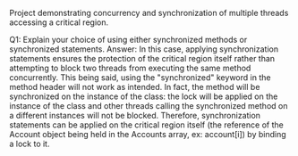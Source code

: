 Project demonstrating concurrency and synchronization of multiple threads accessing a critical region.

Q1: Explain your choice of using either synchronized methods or synchronized statements. 
Answer: In this case, applying synchronization statements ensures the protection of the critical region itself rather than attempting to block two threads from executing the same method concurrently. 
This being said, using the "synchronized" keyword in the method header will not work as intended. In fact, the method will be synchronized on the instance of the class: the lock will be applied on the instance of the class and other threads calling the synchronized method on a different instances will not be blocked.
Therefore, synchronization statements can be applied on the critical region itself (the reference of the Account object being held in the Accounts array, ex: account[i]) by binding a lock to it.
